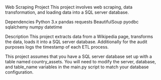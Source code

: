 Web Scraping Project
This project involves web scraping, data transformation, and loading data into a SQL server database.

Dependencies
Python 3.x
pandas
requests
BeautifulSoup
pyodbc
sqlalchemy
numpy
datetime


Description
This project extracts data from a Wikipedia page, transforms the data,  loads it into a SQL server database. Additionally for the audit purposes logs the timestamp of each ETL process. 


This project assumes that you have a SQL server database set up with a table named country_assets. You will need to modify the server, database, and table_name variables in the main.py script to match your database configuration.
